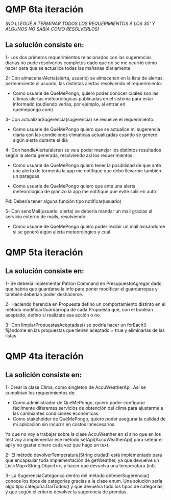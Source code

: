 # QMP 6ta iteración
*(NO LLEGUÉ A TERMINAR TODOS LOS REQUERIMIENTOS A LOS 30' Y ALGUNOS NO SABÍA COMO RESOLVERLOS)*
## La solución consiste en:

1- Los dos primeros requerimientos relacionados con las sugerencias diarias no pude resolverlos completos dado que no se me ocurrió cómo hacer para que se actualice todas las mañanas diariamente

2- Con almacenarAlerta(alerta, usuario) se almacenan en la lista de alertas, perteneciente al usuario, las distintas alertas resolviendo el requerimiento:

* Como usuarie de QueMePongo, quiero poder conocer cuáles son las últimas alertas meteorológicas publicadas en el sistema para estar informado (pudiendo verlas, por ejemplo, al entrar en quemepongo.com)

3- Con actualizarSugerencia(sugerencia) se resuelve el requerimiento:

* Como usuarie de QuéMePongo quiero que se actualice mi sugerencia diaria con las condiciones climáticas actualizadas cuando se genere algún alerta durante el día 

4- Con handleAlerta(alerta) se va a poder manejar los distintos resultados según la alerta generada, resolviendo así los requerimientos: 

* Como usuarie de QueMePongo quiero tener la posibilidad de que ante una alerta de tormenta la app me notifique que debo llevarme también un paraguas 

* Como usuarie de QueMePongo quiero que ante una alerta meteorológica de granizo la app  me notifique que evite salir en auto

Pd: Debería tener alguna función tipo notificar(usuario)

5- Con sendMail(usuario, alerta) se debería mandar un mail gracias al servicio externo de mails, resolviendo: 

* Como usuarie de QueMePongo quiero poder recibir un mail avisándome si se generó algún alerta meteorológico y cuál

# QMP 5ta iteración

## La solución consiste en:

1- Se deberíá implementar Patron Command en PresupuestoAgregar dado que habría que guardarse la info para poner modificar el guardarropas y también deberían poder deshacerse.

2- Haciendo herencia en Propuesta defino un comportamiento distinto en el método modificarGuardarropa de cada Propuesta que, con el boolean aceptado, defino si realizaré esa acción o no.

3- Con limpiarPropuestasAceptadas() se podría hacer un forEach() fijándome en las propuestas que tienen aceptado = true y eliminarlas de las listas



# QMP 4ta iteración

## La solición consiste en:

1- Crear la clase Clima, como singleton de AccuWeatherApi. Así se cumplirían los requerimientos de:
* Como administrador de QuéMePongo, quiero poder configurar fácilmente diferentes servicios de obtención del clima para ajustarme a las cambiantes condiciones económicas.
* Como stakeholder de QuéMePongo, quiero poder asegurar la calidad de mi aplicación sin incurrir en costos innecesarios. 

Ya que no voy a trabajar sobre la clase AccuWeather en sí sino que en los test voy a implementar ese método setApi(AccuWeatherApi) para setear el api y no gastar dinero cada vez que hago un text.

2- El método devolverTemperatura(String ciudad) está implementado para que encapsular toda implementación de getWeather, ya que devuelve un List<Map<String,Object>>, y hacer que devuelva una temperatura (int).

3- La SugerenciaCategorica dentro del método obtenerSugerencia() conoce los tipos de categorias gracias a la clase enum. Una solución sería algo tipo categoria.DarTodos() y que devuelva todo los tipos de categorias, y que según el criterio devolver la sugerencia de prendas.

